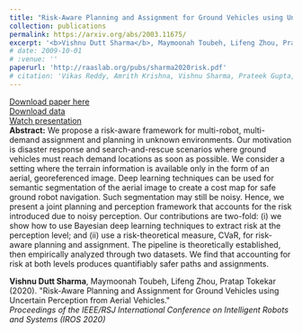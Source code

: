 ```yaml
---
title: "Risk-Aware Planning and Assignment for Ground Vehicles using Uncertain Perception from Aerial Vehicles"
collection: publications
permalink: https://arxiv.org/abs/2003.11675/
excerpt: '<b>Vishnu Dutt Sharma</b>, Maymoonah Toubeh, Lifeng Zhou, Pratap Tokekar (2020). &quot;Risk-Aware Planning and Assignment for Ground Vehicles using Uncertain Perception from Aerial Vehicles.&quot; <br /><i>Proceedings of the IEEE/RSJ International Conference on Intelligent Robots and Systems (IROS 2020)</i>'
# date: 2009-10-01
# :venue: ''
paperurl: 'http://raaslab.org/pubs/sharma2020risk.pdf'
# citation: 'Vikas Reddy, Amrith Krishna, Vishnu Sharma, Prateek Gupta, Vineeth M R, Pawan Goyal. (2009). &quot;Building a Word Segmenter for Sanskrit Overnight.&quot; <i>Proceedings of the Eleventh International Conference on Language Resources and Evaluation (LREC 2018)</i>.'
---
```


[Download paper here](http://raaslab.org/pubs/sharma2020risk.pdf) <br />
[Download data](https://obj.umiacs.umd.edu/publicdata/risk_aware_planning.html) <br />
[Watch presentation](https://www.youtube.com/watch?v=MzJAdkTRDA4) <br/>
**Abstract:**
We propose a risk-aware framework for multi-robot, multi-demand assignment and planning in unknown environments. Our motivation is disaster response and search-and-rescue scenarios where ground vehicles must reach demand locations as soon as possible. We consider a setting where the terrain information is available only in the form of an aerial, georeferenced image. Deep learning techniques can be used for semantic segmentation of the aerial image to create a cost map for safe ground robot navigation. Such segmentation may still be noisy. Hence, we present a joint planning and perception framework that accounts for the risk introduced due to noisy perception. Our contributions are two-fold: (i) we show how to use Bayesian deep learning techniques to extract risk at the perception level; and (ii) use a risk-theoretical measure, CVaR, for risk-aware planning and assignment. The pipeline is theoretically established, then empirically analyzed through two datasets. We find that accounting for risk at both levels produces quantifiably safer paths and assignments.


<b>Vishnu Dutt Sharma</b>, Maymoonah Toubeh, Lifeng Zhou, Pratap Tokekar (2020). &quot;Risk-Aware Planning and Assignment for Ground Vehicles using Uncertain Perception from Aerial Vehicles.&quot; <br /><i>Proceedings of the IEEE/RSJ International Conference on Intelligent Robots and Systems (IROS 2020)</i><br /> 



